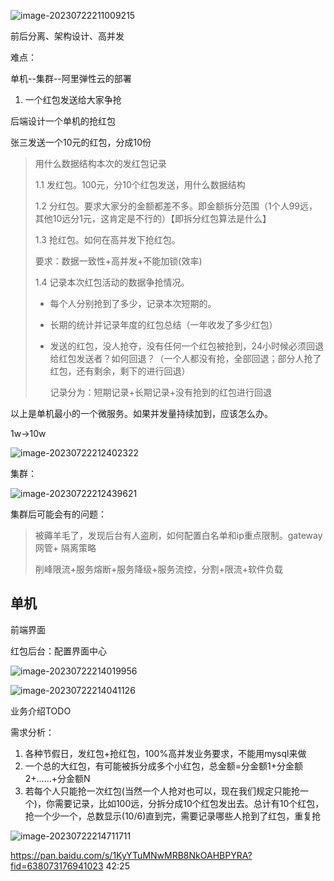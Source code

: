 ![image-20230722211009215](https://2290653824-github-io.oss-cn-hangzhou.aliyuncs.com/image-20230722211009215.png)

前后分离、架构设计、高并发



难点：

单机--集群--阿里弹性云的部署

1. 一个红包发送给大家争抢

后端设计一个单机的抢红包

张三发送一个10元的红包，分成10份

> 用什么数据结构本次的发红包记录
>
> 1.1 发红包。100元，分10个红包发送，用什么数据结构
>
> 1.2 分红包。要求大家分的金额都差不多。即金额拆分范围（1个人99远，其他10远分1元，这肯定是不行的）【即拆分红包算法是什么】
>
> 1.3 抢红包。如何在高并发下抢红包。
>
> 要求：数据一致性+高并发+不能加锁(效率) 
>
> 1.4 记录本次红包活动的数据争抢情况。
>
> - 每个人分别抢到了多少，记录本次短期的。
>
> - 长期的统计并记录年度的红包总结（一年收发了多少红包）
>
> - 发送的红包，没人抢夺，没有任何一个红包被抢到，24小时候必须回退给红包发送者？如何回退？（一个人都没有抢，全部回退；部分人抢了红包，还有剩余，剩下的进行回退）
>
>   记录分为：短期记录+长期记录+没有抢到的红包进行回退

以上是单机最小的一个微服务。如果并发量持续加到，应该怎么办。

1w->10w 

![image-20230722212402322](https://2290653824-github-io.oss-cn-hangzhou.aliyuncs.com/image-20230722212402322.png)



集群：

![image-20230722212439621](https://2290653824-github-io.oss-cn-hangzhou.aliyuncs.com/image-20230722212439621.png)



集群后可能会有的问题：

> 被薅羊毛了，发现后台有人盗刷，如何配置白名单和ip重点限制。gateway网管+ 隔离策略
>
> 削峰限流+服务熔断+服务降级+服务流控，分割+限流+软件负载



## 单机

前端界面

红包后台：配置界面中心

![image-20230722214019956](https://2290653824-github-io.oss-cn-hangzhou.aliyuncs.com/image-20230722214019956.png)

![image-20230722214041126](https://2290653824-github-io.oss-cn-hangzhou.aliyuncs.com/image-20230722214041126.png)

业务介绍TODO

需求分析：

1. 各种节假日，发红包+抢红包，100%高并发业务要求，不能用mysql来做
2. 一个总的大红包，有可能被拆分成多个小红包，总金额=分金额1+分金额2+……+分金额N
3. 若每个人只能抢一次红包(当然一个人抢对也可以，现在我们规定只能抢一个)，你需要记录，比如100远，分拆分成10个红包发出去。总计有10个红包，抢一个少一个，总数显示(10/6)直到完，需要记录哪些人抢到了红包，重复抢

![image-20230722214711711](https://2290653824-github-io.oss-cn-hangzhou.aliyuncs.com/image-20230722214711711.png)



https://pan.baidu.com/s/1KyYTuMNwMRB8NkOAHBPYRA?fid=638073176941023 
42:25